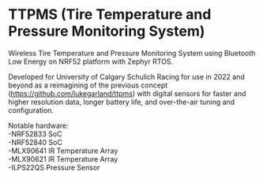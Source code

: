 # TTPMS (Tire Temperature and Pressure Monitoring System)
Wireless Tire Temperature and Pressure Monitoring System using Bluetooth Low Energy on NRF52 platform with Zephyr RTOS.

Developed for University of Calgary Schulich Racing for use in 2022 and beyond as a reimagining of the previous concept (https://github.com/lukegarland/ttpms) with digital sensors for faster and higher resolution data, longer battery life, and over-the-air tuning and configuration.

Notable hardware:  
  -NRF52833 SoC  
  -NRF52840 SoC  
  -MLX90641 IR Temperature Array  
  -MLX90621 IR Temperature Array  
  -ILPS22QS Pressure Sensor
